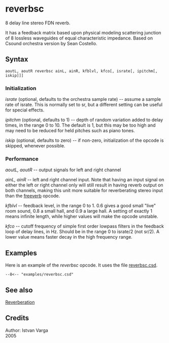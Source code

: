 <!--
id:reverbsc
category:Signal Modifiers:Reverberation
-->
# reverbsc
8 delay line stereo FDN reverb.

It has a feedback matrix based upon physical modeling scattering junction of 8 lossless waveguides of equal characteristic impedance. Based on Csound orchestra version by Sean Costello.

## Syntax
``` csound-orc
aoutL, aoutR reverbsc ainL, ainR, kfblvl, kfco[, israte[, ipitchm[, iskip]]]
```

### Initialization

_israte_ (optional, defaults to the orchestra sample rate) -- assume a sample rate of israte. This is normally set to sr, but a different setting can be useful for special effects.

_ipitchm_ (optional, defaults to 1) -- depth of random variation added to delay times, in the range 0 to 10. The default is 1, but this may be too high and may need to be reduced for held pitches such as piano tones.

_iskip_ (optional, defaults to zero) -- if non-zero, initialization of the opcode is skipped, whenever possible.

### Performance

_aoutL, aoutR_ -- output signals for left and right channel

_ainL, ainR_ -- left and right channel input. Note that having an input signal on either the left or right channel only will still result in having reverb output on both channels, making this unit more suitable for reverberating stereo input than the [freeverb](../../opcodes/freeverb) opcode.

_kfblvl_ -- feedback level, in the range 0 to 1. 0.6 gives a good small "live" room sound, 0.8 a small hall, and 0.9 a large hall. A setting of exactly 1 means infinite length, while higher values will make the opcode unstable.

_kfco_ -- cutoff frequency of simple first order lowpass filters in the feedback loop of delay lines, in Hz. Should be in the range 0 to israte/2 (not sr/2). A lower value means faster decay in the high frequency range.

## Examples

Here is an example of the _reverbsc_ opcode. It uses the file [reverbsc.csd](../../examples/reverbsc.csd).

``` csound-csd title="An example of the reverbsc opcode." linenums="1"
--8<-- "examples/reverbsc.csd"
```

## See also

[Reverberation](../../sigmod/reverbtn)

## Credits

Author: Istvan Varga<br>
2005<br>

